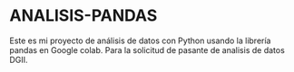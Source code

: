# ANALISIS-PANDAS
Este es mi proyecto de análisis de datos con Python usando la librería pandas en Google colab. Para la solicitud de pasante de analisis de datos DGII. 
